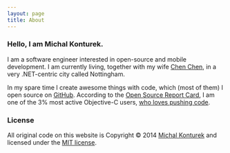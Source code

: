 ```yaml
---
layout: page
title: About
---
```


### Hello, I am Michal Konturek.

I am a software engineer interested in open-source and mobile development. I am currently living, together with my wife [Chen Chen][CC], in a very .NET-centric city called Nottingham. 

[CC]:https://github.com/chenkonturek

In my spare time I create awesome things with code, which (most of them) I open source on [GitHub][MK].
According to the [Open Source Report Card][OSCD], I am one of the 3% most active Objective-C users, [who loves pushing code][oscd-events].

[MK]:https://github.com/michalkonturek
[OSCD]:http://osrc.dfm.io/michalkonturek/
[oscd-events]:http://osrc.dfm.io/michalkonturek/#events

<!-- <p class="message">
  
</p> -->

### License

All original code on this website is Copyright © 2014 [Michal Konturek][ME] and licensed under the [MIT license][MIT].

[ME]:http:/michal.codes 
[MIT]:http://opensource.org/comment/935

